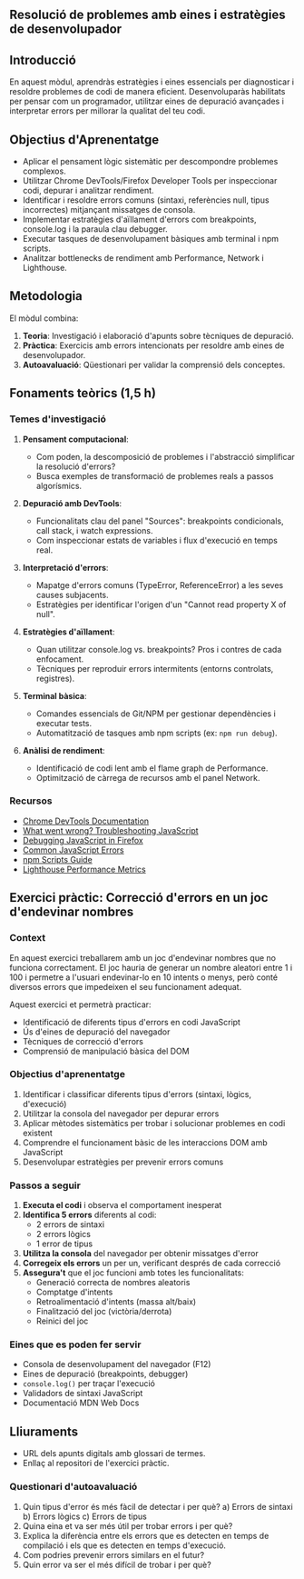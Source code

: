 ## Resolució de problemes amb eines i estratègies de desenvolupador  

## Introducció  
En aquest mòdul, aprendràs estratègies i eines essencials per diagnosticar i resoldre problemes de codi de manera eficient. Desenvoluparàs habilitats per pensar com un programador, utilitzar eines de depuració avançades i interpretar errors per millorar la qualitat del teu codi.  

## Objectius d'Aprenentatge  
- Aplicar el pensament lògic sistemàtic per descompondre problemes complexos.  
- Utilitzar Chrome DevTools/Firefox Developer Tools per inspeccionar codi, depurar i analitzar rendiment.  
- Identificar i resoldre errors comuns (sintaxi, referències null, tipus incorrectes) mitjançant missatges de consola.  
- Implementar estratègies d'aïllament d'errors com breakpoints, console.log i la paraula clau debugger.  
- Executar tasques de desenvolupament bàsiques amb terminal i npm scripts.  
- Analitzar bottlenecks de rendiment amb Performance, Network i Lighthouse.  

## Metodologia  
El mòdul combina:  
1. **Teoria**: Investigació i elaboració d'apunts sobre tècniques de depuració.  
2. **Pràctica**: Exercicis amb errors intencionats per resoldre amb eines de desenvolupador.  
3. **Autoavaluació**: Qüestionari per validar la comprensió dels conceptes.  

## Fonaments teòrics (1,5 h)  

### Temes d'investigació  
1. **Pensament computacional**:  
   - Com poden, la descomposició de problemes i l'abstracció simplificar la resolució d'errors?  
   - Busca exemples de transformació de problemes reals a passos algorísmics.  

2. **Depuració amb DevTools**:  
   - Funcionalitats clau del panel "Sources": breakpoints condicionals, call stack, i watch expressions.  
   - Com inspeccionar estats de variables i flux d'execució en temps real.  

3. **Interpretació d'errors**:  
   - Mapatge d'errors comuns (TypeError, ReferenceError) a les seves causes subjacents.  
   - Estratègies per identificar l'origen d'un "Cannot read property X of null".  

4. **Estratègies d'aïllament**:  
   - Quan utilitzar console.log vs. breakpoints? Pros i contres de cada enfocament.  
   - Tècniques per reproduir errors intermitents (entorns controlats, registres).  

5. **Terminal bàsica**:  
   - Comandes essencials de Git/NPM per gestionar dependències i executar tests.  
   - Automatització de tasques amb npm scripts (ex: `npm run debug`).  

6. **Anàlisi de rendiment**:  
   - Identificació de codi lent amb el flame graph de Performance.  
   - Optimització de càrrega de recursos amb el panel Network.  

### Recursos  
- [Chrome DevTools Documentation](https://developers.google.com/web/tools/chrome-devtools)  
- [What went wrong? Troubleshooting JavaScript](https://developer.mozilla.org/en-US/docs/Learn_web_development/Core/Scripting/What_went_wrong#types_of_error)
- [Debugging JavaScript in Firefox](https://firefox-source-docs.mozilla.org/devtools-user/debugger/)  
- [Common JavaScript Errors](https://rollbar.com/blog/top-10-javascript-errors/)  
- [npm Scripts Guide](https://docs.npmjs.com/cli/v8/using-npm/scripts)  
- [Lighthouse Performance Metrics](https://web.dev/learn/#lighthouse)  

## Exercici pràctic: Correcció d'errors en un joc d'endevinar nombres

### Context

En aquest exercici treballarem amb un joc d'endevinar nombres que no funciona correctament. El joc hauria de generar un nombre aleatori entre 1 i 100 i permetre a l'usuari endevinar-lo en 10 intents o menys, però conté diversos errors que impedeixen el seu funcionament adequat. 

Aquest exercici et permetrà practicar:
- Identificació de diferents tipus d'errors en codi JavaScript
- Ús d'eines de depuració del navegador
- Tècniques de correcció d'errors
- Comprensió de manipulació bàsica del DOM

### Objectius d'aprenentatge

1. Identificar i classificar diferents tipus d'errors (sintaxi, lògics, d'execució)
2. Utilitzar la consola del navegador per depurar errors
3. Aplicar mètodes sistemàtics per trobar i solucionar problemes en codi existent
4. Comprendre el funcionament bàsic de les interaccions DOM amb JavaScript
5. Desenvolupar estratègies per prevenir errors comuns

### Passos a seguir

1. **Executa el codi** i observa el comportament inesperat
2. **Identifica 5 errors** diferents al codi:
   - 2 errors de sintaxi
   - 2 errors lògics
   - 1 error de tipus
3. **Utilitza la consola** del navegador per obtenir missatges d'error
4. **Corregeix els errors** un per un, verificant després de cada correcció
5. **Assegura't** que el joc funcioni amb totes les funcionalitats:
   - Generació correcta de nombres aleatoris
   - Comptatge d'intents
   - Retroalimentació d'intents (massa alt/baix)
   - Finalització del joc (victòria/derrota)
   - Reinici del joc

### Eines que es poden fer servir

- Consola de desenvolupament del navegador (F12)
- Eines de depuració (breakpoints, debugger)
- `console.log()` per traçar l'execució
- Validadors de sintaxi JavaScript
- Documentació MDN Web Docs


## Lliuraments  
- URL dels apunts digitals amb glossari de termes.  
- Enllaç al repositori de l'exercici pràctic.  

### Questionari d'autoavaluació

1. Quin tipus d'error és més fàcil de detectar i per què?
   a) Errors de sintaxi
   b) Errors lògics
   c) Errors de tipus
2. Quina eina et va ser més útil per trobar errors i per què?
3. Explica la diferència entre els errors que es detecten en temps de compilació i els que es detecten en temps d'execució.
4. Com podries prevenir errors similars en el futur?
5. Quin error va ser el més difícil de trobar i per què?
